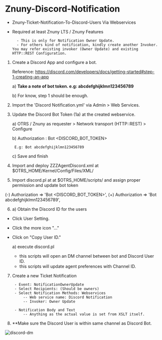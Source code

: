 # Znuny-Discord-Notification
- Znuny-Ticket-Notification-To-Discord-Users Via Webservices
- Required at least Znuny LTS / Znuny Features

		- This is only for Notification Owner Update.
		- For others kind of notification, kindly create another Invoker. You may refer existing invoker (Owner Update) and existing HTTP::REST Configuration.


1. Create a Discord App and configure a bot. 
   
   Reference: https://discord.com/developers/docs/getting-started#step-1-creating-an-app

	a) **Take a note of bot token. e.g: abcdefghijklmn123456789**

	b) For know, step 1 should be enough.


2. Import the 'Discord Notification.yml' via Admin > Web Services.

3. Update the Discord Bot Token (1a) at the created webservice.

	a) OTRS / Znuny as requester > Network transport (HTTP::REST) > Configure
	
	b) Authorization : Bot <DISCORD_BOT_TOKEN>
	
		E.g: Bot abcdefghijklmn123456789

	c) Save and finish
	

4. Import and deploy ZZZAgentDiscord.xml at $OTRS_HOME/Kernel/Config/Files/XML/

5. Import discord.pl at at $OTRS_HOME/scripts/ and assign proper permission and update bot token

(-) Authorization => 'Bot <DISCORD_BOT_TOKEN>',
(+) Authorization => 'Bot abcdefghijklmn123456789',

6. a) Obtain the Discord ID for the users

- Click User Setting.  
- Click the more icon "..."  
- Click on "Copy User ID."  

	a) execute discord.pl	
	
	- this scripts will open an DM channel between bot and Discord User ID.
	- this scripts will update agent preferences with Channel ID.
	
7. Create a new Ticket Notification  

		- Event: NotificationOwnerUpdate
		- Select Recipients: (Should be owners)
		- Select Notification Methods: Webservices 
			-- Web service name: Discord Notification
			-- Invoker: Owner Update 
		
		- Notification Body and Text
			-- Anything as the actual value is set from XSLT itself.
			
8. **Make sure the Discord User is within same channel as Discord Bot.

![discord-dm](https://i.postimg.cc/Nj6NxzR5/discord-dm.png)